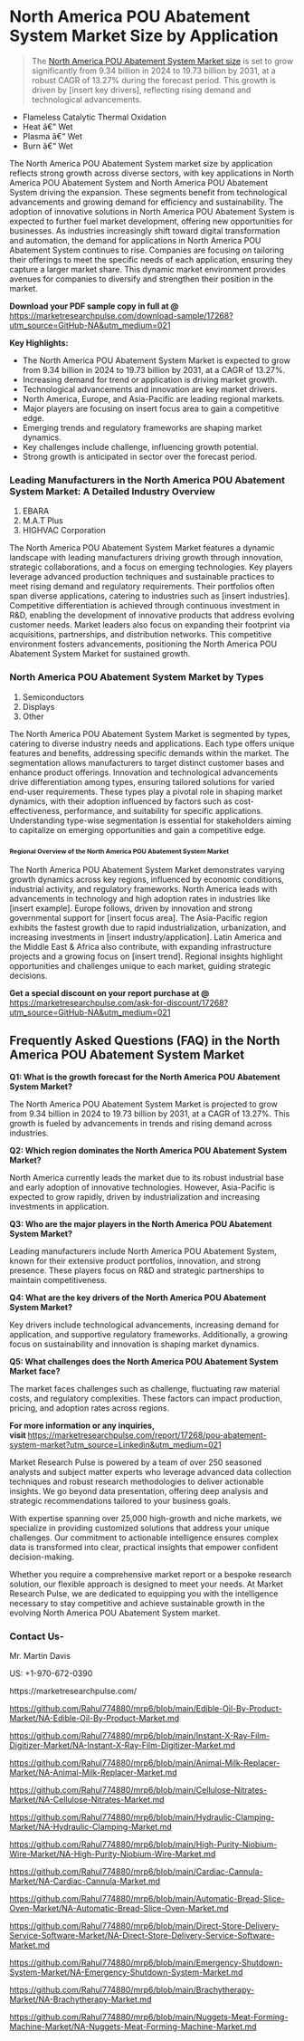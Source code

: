 <h1>North America POU Abatement System Market&nbsp;Size by Application</h1><blockquote><p>The <a href="https://marketresearchpulse.com/download-sample/17268?utm_source=GitHub-NA&amp;utm_medium=021">North America POU Abatement System Market size</a> is set to grow significantly from 9.34 billion in 2024 to 19.73 billion by 2031, at a robust CAGR of 13.27% during the forecast period. This growth is driven by [insert key drivers], reflecting rising demand and technological advancements.</p></blockquote><ul><li>Flameless Catalytic Thermal Oxidation<li> Heat â€“ Wet<li> Plasma â€“ Wet<li> Burn â€“ Wet</li></ul><p>The North America POU Abatement System market size by application reflects strong growth across diverse sectors, with key applications in North America POU Abatement System and North America POU Abatement System driving the expansion. These segments benefit from technological advancements and growing demand for efficiency and sustainability. The adoption of innovative solutions in North America POU Abatement System is expected to further fuel market development, offering new opportunities for businesses. As industries increasingly shift toward digital transformation and automation, the demand for applications in North America POU Abatement System continues to rise. Companies are focusing on tailoring their offerings to meet the specific needs of each application, ensuring they capture a larger market share. This dynamic market environment provides avenues for companies to diversify and strengthen their position in the market.</p><p><strong>Download your PDF sample copy in full at @ </strong><a href="https://marketresearchpulse.com/download-sample/17268?utm_source=GitHub-NA&amp;utm_medium=021">https://marketresearchpulse.com/download-sample/17268?utm_source=GitHub-NA&amp;utm_medium=021</a></p><p><strong>Key Highlights: </strong></p><ul><li>The North America POU Abatement System Market is expected to grow from 9.34 billion in 2024 to 19.73 billion by 2031, at a CAGR of 13.27%.</li><li>Increasing demand for trend or application is driving market growth.</li><li>Technological advancements and innovation are key market drivers.</li><li>North America, Europe, and Asia-Pacific are leading regional markets.</li><li>Major players are focusing on insert focus area to gain a competitive edge.</li><li>Emerging trends and regulatory frameworks are shaping market dynamics.</li><li>Key challenges include challenge, influencing growth potential.</li><li>Strong growth is anticipated in sector over the forecast period.</li></ul><h3>Leading Manufacturers in the North America POU Abatement System Market: A Detailed Industry Overview</h3><ol><li>EBARA</li><li>M.A.T Plus</li><li>HIGHVAC Corporation</li></ol><div class="flex max-w-full flex-col flex-grow"><div class="min-h-8 text-message flex w-full flex-col items-end gap-2 whitespace-normal break-words [.text-message+&amp;]:mt-5" dir="auto" data-message-author-role="assistant" data-message-id="fd8432e4-4910-450d-b182-61b7bfb0a01f" data-message-model-slug="gpt-4o"><div class="flex w-full flex-col gap-1 empty:hidden first:pt-[3px]"><div class="markdown prose w-full break-words dark:prose-invert light"><p>The North America POU Abatement System Market features a dynamic landscape with leading manufacturers driving growth through innovation, strategic collaborations, and a focus on emerging technologies. Key players leverage advanced production techniques and sustainable practices to meet rising demand and regulatory requirements. Their portfolios often span diverse applications, catering to industries such as [insert industries]. Competitive differentiation is achieved through continuous investment in R&amp;D, enabling the development of innovative products that address evolving customer needs. Market leaders also focus on expanding their footprint via acquisitions, partnerships, and distribution networks. This competitive environment fosters advancements, positioning the North America POU Abatement System Market for sustained growth.</p></div></div></div></div><h3>North America POU Abatement System Market by Types</h3><ol><li>Semiconductors<li> Displays<li> Other</li></ol><div class="flex max-w-full flex-col flex-grow"><div class="min-h-8 text-message flex w-full flex-col items-end gap-2 whitespace-normal break-words [.text-message+&amp;]:mt-5" dir="auto" data-message-author-role="assistant" data-message-id="084470be-0bb7-4664-bddf-5156b4f41249" data-message-model-slug="gpt-4o-mini"><div class="flex w-full flex-col gap-1 empty:hidden first:pt-[3px]"><div class="markdown prose w-full break-words dark:prose-invert light"><p>The North America POU Abatement System Market is segmented by types, catering to diverse industry needs and applications. Each type offers unique features and benefits, addressing specific demands within the market. The segmentation allows manufacturers to target distinct customer bases and enhance product offerings. Innovation and technological advancements drive differentiation among types, ensuring tailored solutions for varied end-user requirements. These types play a pivotal role in shaping market dynamics, with their adoption influenced by factors such as cost-effectiveness, performance, and suitability for specific applications. Understanding type-wise segmentation is essential for stakeholders aiming to capitalize on emerging opportunities and gain a competitive edge.</p></div></div></div></div><h3><span style="font-size: 11px;">Regional Overview of the North America POU Abatement System Market</span></h3><div class="flex max-w-full flex-col flex-grow"><div class="min-h-8 text-message flex w-full flex-col items-end gap-2 whitespace-normal break-words [.text-message+&amp;]:mt-5" dir="auto" data-message-author-role="assistant" data-message-id="e9038762-ce64-4e30-91c9-9bd413514231" data-message-model-slug="gpt-4o-mini"><div class="flex w-full flex-col gap-1 empty:hidden first:pt-[3px]"><div class="markdown prose w-full break-words dark:prose-invert light"><p>The North America POU Abatement System Market demonstrates varying growth dynamics across key regions, influenced by economic conditions, industrial activity, and regulatory frameworks. North America leads with advancements in technology and high adoption rates in industries like [insert example]. Europe follows, driven by innovation and strong governmental support for [insert focus area]. The Asia-Pacific region exhibits the fastest growth due to rapid industrialization, urbanization, and increasing investments in [insert industry/application]. Latin America and the Middle East &amp; Africa also contribute, with expanding infrastructure projects and a growing focus on [insert trend]. Regional insights highlight opportunities and challenges unique to each market, guiding strategic decisions.</p></div></div></div></div><p><strong>Get a special discount on your report purchase at @ </strong><a href="https://marketresearchpulse.com/ask-for-discount/17268?utm_source=GitHub-NA&amp;utm_medium=021">https://marketresearchpulse.com/ask-for-discount/17268?utm_source=GitHub-NA&amp;utm_medium=021</a></p><h2>Frequently Asked Questions (FAQ) in the North America POU Abatement System Market</h2><p><strong>Q1: What is the growth forecast for the North America POU Abatement System Market?</strong></p><p>The North America POU Abatement System Market is projected to grow from 9.34 billion in 2024 to 19.73 billion by 2031, at a CAGR of 13.27%. This growth is fueled by advancements in trends and rising demand across industries.</p><p><strong>Q2: Which region dominates the North America POU Abatement System Market?</strong></p><p>North America currently leads the market due to its robust industrial base and early adoption of innovative technologies. However, Asia-Pacific is expected to grow rapidly, driven by industrialization and increasing investments in application.</p><p><strong>Q3: Who are the major players in the North America POU Abatement System Market?</strong></p><p>Leading manufacturers include North America POU Abatement System, known for their extensive product portfolios, innovation, and strong presence. These players focus on R&amp;D and strategic partnerships to maintain competitiveness.</p><p><strong>Q4: What are the key drivers of the North America POU Abatement System Market?</strong></p><p>Key drivers include technological advancements, increasing demand for application, and supportive regulatory frameworks. Additionally, a growing focus on sustainability and innovation is shaping market dynamics.</p><p><strong>Q5: What challenges does the North America POU Abatement System Market face?</strong></p><p>The market faces challenges such as challenge, fluctuating raw material costs, and regulatory complexities. These factors can impact production, pricing, and adoption rates across regions.</p><p><strong>For more information or any inquiries, visit&nbsp;</strong><a href="https://marketresearchpulse.com/report/17268/pou-abatement-system-market?utm_source=Linkedin&utm_medium=021">https://marketresearchpulse.com/report/17268/pou-abatement-system-market?utm_source=Linkedin&utm_medium=021</a></p><p>Market Research Pulse is powered by a team of over 250 seasoned analysts and subject matter experts who leverage advanced data collection techniques and robust research methodologies to deliver actionable insights. We go beyond data presentation, offering deep analysis and strategic recommendations tailored to your business goals.</p><p>With expertise spanning over 25,000 high-growth and niche markets, we specialize in providing customized solutions that address your unique challenges. Our commitment to actionable intelligence ensures complex data is transformed into clear, practical insights that empower confident decision-making.</p><p>Whether you require a comprehensive market report or a bespoke research solution, our flexible approach is designed to meet your needs. At Market Research Pulse, we are dedicated to equipping you with the intelligence necessary to stay competitive and achieve sustainable growth in the evolving North America POU Abatement System market.</p><h3><strong>Contact Us-</strong></h3><p>Mr. Martin Davis</p><p>US: +1-970-672-0390</p><p>https://marketresearchpulse.com/</p><p><a href="https://github.com/Rahul774880/mrp6/blob/main/Edible-Oil-By-Product-Market/NA-Edible-Oil-By-Product-Market.md">https://github.com/Rahul774880/mrp6/blob/main/Edible-Oil-By-Product-Market/NA-Edible-Oil-By-Product-Market.md</a></p><p><a href="https://github.com/Rahul774880/mrp6/blob/main/Instant-X-Ray-Film-Digitizer-Market/NA-Instant-X-Ray-Film-Digitizer-Market.md">https://github.com/Rahul774880/mrp6/blob/main/Instant-X-Ray-Film-Digitizer-Market/NA-Instant-X-Ray-Film-Digitizer-Market.md</a></p><p><a href="https://github.com/Rahul774880/mrp6/blob/main/Animal-Milk-Replacer-Market/NA-Animal-Milk-Replacer-Market.md">https://github.com/Rahul774880/mrp6/blob/main/Animal-Milk-Replacer-Market/NA-Animal-Milk-Replacer-Market.md</a></p><p><a href="https://github.com/Rahul774880/mrp6/blob/main/Cellulose-Nitrates-Market/NA-Cellulose-Nitrates-Market.md">https://github.com/Rahul774880/mrp6/blob/main/Cellulose-Nitrates-Market/NA-Cellulose-Nitrates-Market.md</a></p><p><a href="https://github.com/Rahul774880/mrp6/blob/main/Hydraulic-Clamping-Market/NA-Hydraulic-Clamping-Market.md">https://github.com/Rahul774880/mrp6/blob/main/Hydraulic-Clamping-Market/NA-Hydraulic-Clamping-Market.md</a></p><p><a href="https://github.com/Rahul774880/mrp6/blob/main/High-Purity-Niobium-Wire-Market/NA-High-Purity-Niobium-Wire-Market.md">https://github.com/Rahul774880/mrp6/blob/main/High-Purity-Niobium-Wire-Market/NA-High-Purity-Niobium-Wire-Market.md</a></p><p><a href="https://github.com/Rahul774880/mrp6/blob/main/Cardiac-Cannula-Market/NA-Cardiac-Cannula-Market.md">https://github.com/Rahul774880/mrp6/blob/main/Cardiac-Cannula-Market/NA-Cardiac-Cannula-Market.md</a></p><p><a href="https://github.com/Rahul774880/mrp6/blob/main/Automatic-Bread-Slice-Oven-Market/NA-Automatic-Bread-Slice-Oven-Market.md">https://github.com/Rahul774880/mrp6/blob/main/Automatic-Bread-Slice-Oven-Market/NA-Automatic-Bread-Slice-Oven-Market.md</a></p><p><a href="https://github.com/Rahul774880/mrp6/blob/main/Direct-Store-Delivery-Service-Software-Market/NA-Direct-Store-Delivery-Service-Software-Market.md">https://github.com/Rahul774880/mrp6/blob/main/Direct-Store-Delivery-Service-Software-Market/NA-Direct-Store-Delivery-Service-Software-Market.md</a></p><p><a href="https://github.com/Rahul774880/mrp6/blob/main/Emergency-Shutdown-System-Market/NA-Emergency-Shutdown-System-Market.md">https://github.com/Rahul774880/mrp6/blob/main/Emergency-Shutdown-System-Market/NA-Emergency-Shutdown-System-Market.md</a></p><p><a href="https://github.com/Rahul774880/mrp6/blob/main/Brachytherapy-Market/NA-Brachytherapy-Market.md">https://github.com/Rahul774880/mrp6/blob/main/Brachytherapy-Market/NA-Brachytherapy-Market.md</a></p><p><a href="https://github.com/Rahul774880/mrp6/blob/main/Nuggets-Meat-Forming-Machine-Market/NA-Nuggets-Meat-Forming-Machine-Market.md">https://github.com/Rahul774880/mrp6/blob/main/Nuggets-Meat-Forming-Machine-Market/NA-Nuggets-Meat-Forming-Machine-Market.md</a></p>
